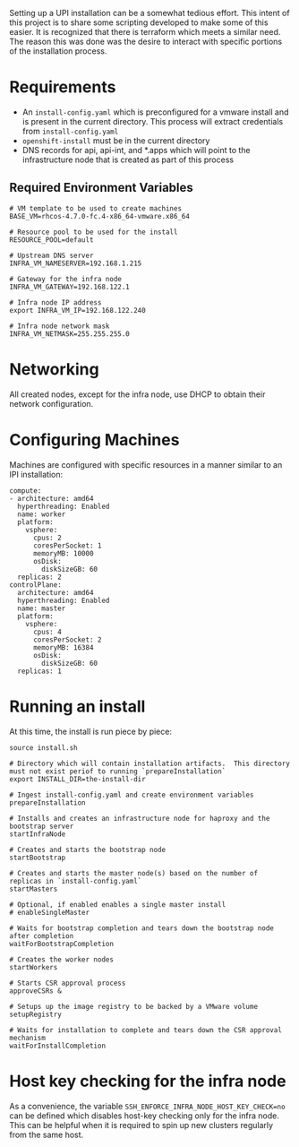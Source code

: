 Setting up a UPI installation can be a somewhat tedious effort.  This intent of this project is to share some scripting developed to 
make some of this easier.  It is recognized that there is terraform which meets a similar need.  The reason this was done was the desire
to interact with specific portions of the installation process.

# Requirements

- An `install-config.yaml` which is preconfigured for a vmware install and is present in the current directory.  This process will extract credentials from `install-config.yaml`
- `openshift-install` must be in the current directory
- DNS records for api, api-int, and *.apps which will point to the infrastructure node that is created as part of this process

## Required Environment Variables

~~~
# VM template to be used to create machines
BASE_VM=rhcos-4.7.0-fc.4-x86_64-vmware.x86_64

# Resource pool to be used for the install
RESOURCE_POOL=default

# Upstream DNS server
INFRA_VM_NAMESERVER=192.168.1.215

# Gateway for the infra node
INFRA_VM_GATEWAY=192.168.122.1

# Infra node IP address
export INFRA_VM_IP=192.168.122.240

# Infra node network mask
INFRA_VM_NETMASK=255.255.255.0
~~~

# Networking

All created nodes, except for the infra node, use DHCP to obtain their network configuration.  

# Configuring Machines

Machines are configured with specific resources in a manner similar to an IPI installation:

~~~
compute:
- architecture: amd64
  hyperthreading: Enabled
  name: worker
  platform: 
    vsphere: 
      cpus: 2
      coresPerSocket: 1
      memoryMB: 10000
      osDisk:
        diskSizeGB: 60
  replicas: 2
controlPlane:
  architecture: amd64
  hyperthreading: Enabled
  name: master
  platform:
    vsphere: 
      cpus: 4
      coresPerSocket: 2
      memoryMB: 16384
      osDisk:
        diskSizeGB: 60
  replicas: 1
~~~

# Running an install

At this time, the install is run piece by piece:

~~~
source install.sh

# Directory which will contain installation artifacts.  This directory must not exist periof to running `prepareInstallation`
export INSTALL_DIR=the-install-dir

# Ingest install-config.yaml and create environment variables
prepareInstallation

# Installs and creates an infrastructure node for haproxy and the bootstrap server
startInfraNode

# Creates and starts the bootstrap node
startBootstrap    

# Creates and starts the master node(s) based on the number of replicas in `install-config.yaml`
startMasters    

# Optional, if enabled enables a single master install
# enableSingleMaster

# Waits for bootstrap completion and tears down the bootstrap node after completion
waitForBootstrapCompletion

# Creates the worker nodes 
startWorkers

# Starts CSR approval process
approveCSRs &

# Setups up the image registry to be backed by a VMware volume
setupRegistry

# Waits for installation to complete and tears down the CSR approval mechanism
waitForInstallCompletion

~~~

# Host key checking for the infra node

As a convenience, the variable `SSH_ENFORCE_INFRA_NODE_HOST_KEY_CHECK=no` can be defined which disables host-key checking only for the infra node.  This can be
helpful when it is required to spin up new clusters regularly from the same host.  



